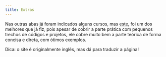 ```yaml
---
title: Extras
---
```


Nas outras abas já foram indicados alguns cursos, mas [este](https://www.sololearn.com/learning/1068), foi um dos melhores que já fiz, pois apesar de cobrir a parte prática com pequenos trechos de códigos e projetos, ele cobre muito bem a parte teórica de forma concisa e direta, com ótimos exemplos.

Dica: o site é originalmente inglês, mas dá para traduzir a página!
